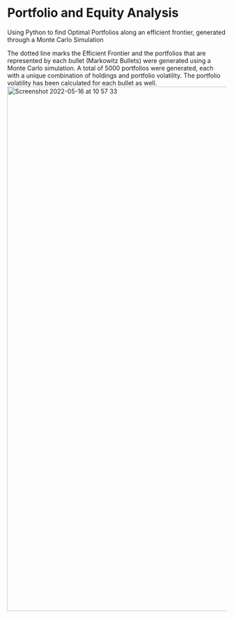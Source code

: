# Portfolio and Equity Analysis
Using Python to find Optimal Portfolios along an efficient frontier, generated through a Monte Carlo Simulation

The dotted line marks the Efficient Frontier and the portfolios that are represented by each bullet (Markowitz Bullets) were generated using a
Monte Carlo simulation. A total of 5000 portfolios were generated, each with a unique combination of holdings and portfolio volatility. The portfolio 
volatility has been calculated for each bullet as well.
<img width="1200" alt="Screenshot 2022-05-16 at 10 57 33" src="https://user-images.githubusercontent.com/98121213/168654105-1a0aa154-d097-471f-a13b-8a1b30970c12.png">
